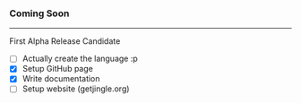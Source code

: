 ### Coming Soon

---
First Alpha Release Candidate

- [ ] Actually create the language :p
- [x] Setup GitHub page
- [x] Write documentation
- [ ] Setup website (getjingle.org)
